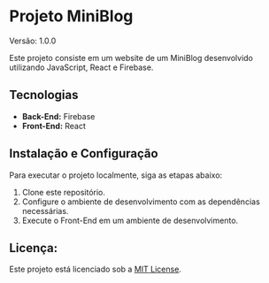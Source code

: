 # Projeto MiniBlog

Versão: 1.0.0

Este projeto consiste em um website de um MiniBlog desenvolvido utilizando JavaScript, React e Firebase.

## Tecnologias

- **Back-End:** Firebase
- **Front-End:** React

## Instalação e Configuração

Para executar o projeto localmente, siga as etapas abaixo:

1. Clone este repositório.
2. Configure o ambiente de desenvolvimento com as dependências necessárias.
3. Execute o Front-End em um ambiente de desenvolvimento.

## Licença:
Este projeto está licenciado sob a [MIT License](LICENSE).

